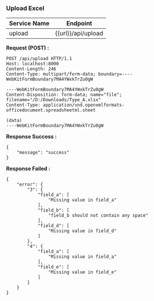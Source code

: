 ### Upload Excel

| Service Name  | Endpoint |
| ------------- | ------------- |
| upload | {{url}}/api/upload  |

**Request (POST) :**
``` 
POST /api/upload HTTP/1.1
Host: localhost:8000
Content-Length: 246
Content-Type: multipart/form-data; boundary=----WebKitFormBoundary7MA4YWxkTrZu0gW

----WebKitFormBoundary7MA4YWxkTrZu0gW
Content-Disposition: form-data; name="file"; filename="/D:/Downloads/Type_A.xlsx"
Content-Type: application/vnd.openxmlformats-officedocument.spreadsheetml.sheet

(data)
----WebKitFormBoundary7MA4YWxkTrZu0gW
```

**Response Success :**
``` 
{
    "message": "success"
}
```

**Response Failed :**
``` 
{
    "error": {
        "3": {
            "field_a": [
                "Missing value in field_a"
            ],
            "field_b": [
                "field_b should not contain any space"
            ],
            "field_d": [
                "Missing value in field_d"
            ]
        },
        "4": {
            "field_a": [
                "Missing value in field_a"
            ],
            "field_e": [
                "Missing value in field_e"
            ]
        }
    }
}
```
